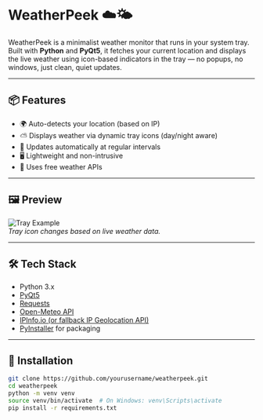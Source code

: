 # WeatherPeek ☁️🌤️

WeatherPeek is a minimalist weather monitor that runs in your system tray. Built with **Python** and **PyQt5**, it fetches your current location and displays the live weather using icon-based indicators in the tray — no popups, no windows, just clean, quiet updates.

---

## 📦 Features

- 🌍 Auto-detects your location (based on IP)
- ⛅ Displays weather via dynamic tray icons (day/night aware)
- 🔁 Updates automatically at regular intervals
- 🖥️ Lightweight and non-intrusive
- 📡 Uses free weather APIs

---

## 🖼️ Preview

![Tray Example](src/icons/example.png)  
*Tray icon changes based on live weather data.*

---

## 🛠 Tech Stack

- Python 3.x
- [PyQt5](https://pypi.org/project/PyQt5/)
- [Requests](https://pypi.org/project/requests/)
- [Open-Meteo API](https://open-meteo.com/)
- [IPInfo.io (or fallback IP Geolocation API)](https://ipinfo.io/)
- [PyInstaller](https://www.pyinstaller.org/) for packaging

---

## 🚀 Installation

```bash
git clone https://github.com/yourusername/weatherpeek.git
cd weatherpeek
python -m venv venv
source venv/bin/activate  # On Windows: venv\Scripts\activate
pip install -r requirements.txt


